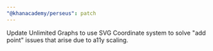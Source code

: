 ```yaml
---
"@khanacademy/perseus": patch
---
```


Update Unlimited Graphs to use SVG Coordinate system to solve "add point" issues that arise due to a11y scaling.
